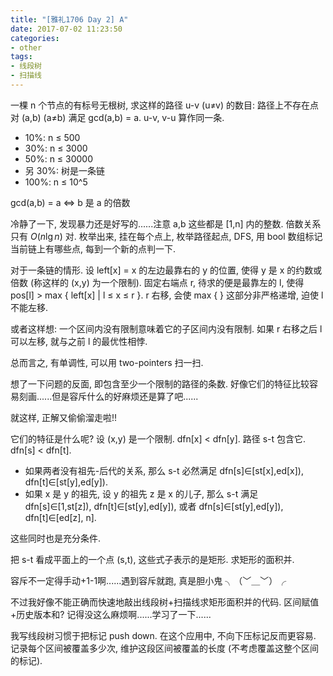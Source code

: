 ```yaml
---
title: "[雅礼1706 Day 2] A"
date: 2017-07-02 11:23:50
categories:
- other
tags:
- 线段树
- 扫描线
---
```

一棵 n 个节点的有标号无根树, 求这样的路径 u-v (u≠v) 的数目: 路径上不存在点对 (a,b) (a≠b) 满足 gcd(a,b) = a. u-v, v-u 算作同一条.

- 10%: n &le; 500
- 30%: n &le; 3000
- 50%: n &le; 30000
- 另 30%: 树是一条链
- 100%: n &le; 10^5
<!--more-->
gcd(a,b) = a <=> b 是 a 的倍数

冷静了一下, 发现暴力还是好写的......注意 a,b 这些都是 [1,n] 内的整数. 倍数关系只有 $O(n\lg n)$ 对. 枚举出来, 挂在每个点上, 枚举路径起点, DFS, 用 bool 数组标记当前链上有哪些点, 每到一个新的点判一下.

对于一条链的情形. 设 left[x] = x 的左边最靠右的 y 的位置, 使得 y 是 x 的约数或倍数 (称这样的 (x,y) 为一个限制). 固定右端点 r, 待求的便是最靠左的 l, 使得 pos[l] > max { left[x] | l &le; x &le; r }. r 右移, 会使 max { } 这部分非严格递增, 迫使 l 不能左移.

或者这样想: 一个区间内没有限制意味着它的子区间内没有限制. 如果 r 右移之后 l 可以左移, 就与之前 l 的最优性相悖.

总而言之, 有单调性, 可以用 two-pointers 扫一扫.

想了一下问题的反面, 即包含至少一个限制的路径的条数. 好像它们的特征比较容易刻画......但是容斥什么的好麻烦还是算了吧......

就这样, 正解又偷偷溜走啦!!

它们的特征是什么呢? 设 (x,y) 是一个限制. dfn[x] < dfn[y]. 路径 s-t 包含它. dfn[s] < dfn[t].

- 如果两者没有祖先-后代的关系, 那么 s-t 必然满足 dfn[s]∈[st[x],ed[x]), dfn[t]∈[st[y],ed[y]).
- 如果 x 是 y 的祖先, 设 y 的祖先 z 是 x 的儿子, 那么 s-t 满足 dfn[s]∈[1,st[z]), dfn[t]∈[st[y],ed[y]), 或者 dfn[s]∈[st[y],ed[y]), dfn[t]∈[ed[z], n].

这些同时也是充分条件.

把 s-t 看成平面上的一个点 (s,t), 这些式子表示的是矩形. 求矩形的面积并.

容斥不一定得手动+1-1啊......遇到容斥就跑, 真是胆小鬼 ╮（﹀＿﹀）╭

不过我好像不能正确而快速地敲出线段树+扫描线求矩形面积并的代码. 区间赋值+历史版本和? 记得没这么麻烦啊......学习了一下......

我写线段树习惯于把标记 push down. 在这个应用中, 不向下压标记反而更容易. 记录每个区间被覆盖多少次, 维护这段区间被覆盖的长度 (不考虑覆盖这整个区间的标记).
